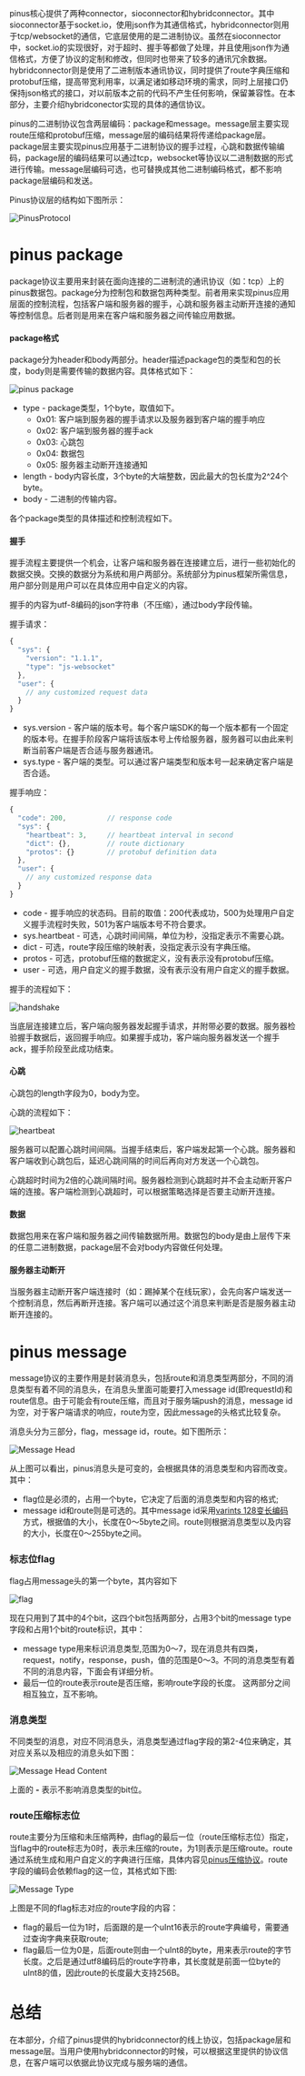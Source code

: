 pinus核心提供了两种connector，sioconnector和hybridconnector。其中sioconnector基于socket.io，使用json作为其通信格式，hybridconnector则用于tcp/websocket的通信，它底层使用的是二进制协议。虽然在sioconnector中，socket.io的实现很好，对于超时、握手等都做了处理，并且使用json作为通信格式，方便了协议的定制和修改，但同时也带来了较多的通讯冗余数据。hybridconnector则是使用了二进制版本通讯协议，同时提供了route字典压缩和protobuf压缩，提高带宽利用率，以满足诸如移动环境的需求，同时上层接口仍保持json格式的接口，对以前版本之前的代码不产生任何影响，保留兼容性。在本部分，主要介绍hybridconector实现的具体的通信协议。

pinus的二进制协议包含两层编码：package和message。message层主要实现route压缩和protobuf压缩，message层的编码结果将传递给package层。package层主要实现pinus应用基于二进制协议的握手过程，心跳和数据传输编码，package层的编码结果可以通过tcp，websocket等协议以二进制数据的形式进行传输。message层编码可选，也可替换成其他二进制编码格式，都不影响package层编码和发送。

Pinus协议层的结构如下图所示：

![PinusProtocol](https://github.com/node-pinus/pinus/wiki/images/data-tran.png)

pinus package
=======================

package协议主要用来封装在面向连接的二进制流的通讯协议（如：tcp）上的pinus数据包。package分为控制包和数据包两种类型。前者用来实现pinus应用层面的控制流程，包括客户端和服务器的握手，心跳和服务器主动断开连接的通知等控制信息。后者则是用来在客户端和服务器之间传输应用数据。

#### package格式

package分为header和body两部分。header描述package包的类型和包的长度，body则是需要传输的数据内容。具体格式如下：

![pinus package](https://github.com/node-pinus/pinus/wiki/images/pinus-pack.png)

* type - package类型，1个byte，取值如下。
  - 0x01: 客户端到服务器的握手请求以及服务器到客户端的握手响应
  - 0x02: 客户端到服务器的握手ack
  - 0x03: 心跳包
  - 0x04: 数据包
  - 0x05: 服务器主动断开连接通知
* length - body内容长度，3个byte的大端整数，因此最大的包长度为2^24个byte。
* body - 二进制的传输内容。

各个package类型的具体描述和控制流程如下。

#### 握手

握手流程主要提供一个机会，让客户端和服务器在连接建立后，进行一些初始化的数据交换。交换的数据分为系统和用户两部分。系统部分为pinus框架所需信息，用户部分则是用户可以在具体应用中自定义的内容。

握手的内容为utf-8编码的json字符串（不压缩），通过body字段传输。

握手请求：

```javascript
{
  "sys": {
    "version": "1.1.1",
    "type": "js-websocket"
  }, 
  "user": {
  	// any customized request data
  }
}
```

* sys.version - 客户端的版本号。每个客户端SDK的每一个版本都有一个固定的版本号。在握手阶段客户端将该版本号上传给服务器，服务器可以由此来判断当前客户端是否合适与服务器通讯。
* sys.type - 客户端的类型。可以通过客户端类型和版本号一起来确定客户端是否合适。

握手响应：

```javascript
{
  "code": 200, 			// response code
  "sys": {
    "heartbeat": 3, 	// heartbeat interval in second
    "dict": {}, 		// route dictionary
    "protos": {}		// protobuf definition data
  }, 
  "user": {
  	// any customized response data
  }
}
```

* code - 握手响应的状态码。目前的取值：200代表成功，500为处理用户自定义握手流程时失败，501为客户端版本号不符合要求。
* sys.heartbeat - 可选，心跳时间间隔，单位为秒，没指定表示不需要心跳。
* dict - 可选，route字段压缩的映射表，没指定表示没有字典压缩。
* protos - 可选，protobuf压缩的数据定义，没有表示没有protobuf压缩。
* user - 可选，用户自定义的握手数据，没有表示没有用户自定义的握手数据。

握手的流程如下：

![handshake](https://github.com/node-pinus/pinus/wiki/images/pinus-handshake.png)

当底层连接建立后，客户端向服务器发起握手请求，并附带必要的数据。服务器检验握手数据后，返回握手响应。如果握手成功，客户端向服务器发送一个握手ack，握手阶段至此成功结束。

#### 心跳

心跳包的length字段为0，body为空。

心跳的流程如下：

![heartbeat](https://github.com/node-pinus/pinus/wiki/images/pinus-heartbeat.png)

服务器可以配置心跳时间间隔。当握手结束后，客户端发起第一个心跳。服务器和客户端收到心跳包后，延迟心跳间隔的时间后再向对方发送一个心跳包。

心跳超时时间为2倍的心跳间隔时间。服务器检测到心跳超时并不会主动断开客户端的连接。客户端检测到心跳超时，可以根据策略选择是否要主动断开连接。

#### 数据

数据包用来在客户端和服务器之间传输数据所用。数据包的body是由上层传下来的任意二进制数据，package层不会对body内容做任何处理。

#### 服务器主动断开

当服务器主动断开客户端连接时（如：踢掉某个在线玩家），会先向客户端发送一个控制消息，然后再断开连接。客户端可以通过这个消息来判断是否是服务器主动断开连接的。

pinus message
===================

message协议的主要作用是封装消息头，包括route和消息类型两部分，不同的消息类型有着不同的消息头，在消息头里面可能要打入message id(即requestId)和route信息。由于可能会有route压缩，而且对于服务端push的消息，message id为空，对于客户端请求的响应，route为空，因此message的头格式比较复杂。

消息头分为三部分，flag，message id，route。如下图所示：

![Message Head](https://github.com/node-pinus/pinus/wiki/images/message-header.png)

从上图可以看出，pinus消息头是可变的，会根据具体的消息类型和内容而改变。其中：

* flag位是必须的，占用一个byte，它决定了后面的消息类型和内容的格式; 
* message id和route则是可选的。其中message id采用[varints 128变长编码](https://developers.google.com/protocol-buffers/docs/encoding#varints)方式，根据值的大小，长度在0～5byte之间。route则根据消息类型以及内容的大小，长度在0～255byte之间。

### 标志位flag

flag占用message头的第一个byte，其内容如下

![flag](https://github.com/node-pinus/pinus/wiki/images/message-flag.png)

现在只用到了其中的4个bit，这四个bit包括两部分，占用3个bit的message type字段和占用1个bit的route标识，其中：

* message type用来标识消息类型,范围为0～7，现在消息共有四类，request，notify，response，push，值的范围是0～3。不同的消息类型有着不同的消息内容，下面会有详细分析。
* 最后一位的route表示route是否压缩，影响route字段的长度。
  这两部分之间相互独立，互不影响。

### 消息类型

不同类型的消息，对应不同消息头，消息类型通过flag字段的第2-4位来确定，其对应关系以及相应的消息头如下图：

![Message Head Content](https://github.com/node-pinus/pinus/wiki/images/message-type.png)

上面的 **-** 表示不影响消息类型的bit位。

### route压缩标志位

route主要分为压缩和未压缩两种，由flag的最后一位（route压缩标志位）指定，当flag中的route标志为0时，表示未压缩的route，为1则表示是压缩route。route通过系统生成和用户自定义的字典进行压缩，具体内容见[pinus压缩协议](消息压缩)。route字段的编码会依赖flag的这一位，其格式如下图:

![Message Type](https://github.com/node-pinus/pinus/wiki/images/route-compre.png)

上图是不同的flag标志对应的route字段的内容：

* flag的最后一位为1时，后面跟的是一个uInt16表示的route字典编号，需要通过查询字典来获取route;
* flag最后一位为0是，后面route则由一个uInt8的byte，用来表示route的字节长度。之后是通过utf8编码后的route字符串，其长度就是前面一位byte的uInt8的值，因此route的长度最大支持256B。

总结
=========

在本部分，介绍了pinus提供的hybridconnector的线上协议，包括package层和message层。当用户使用hybridconnector的时候，可以根据这里提供的协议信息，在客户端可以依据此协议完成与服务端的通信。